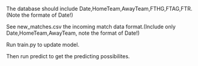 The database should include Date,HomeTeam,AwayTeam,FTHG,FTAG,FTR.(Note the formate of Date!)

See new_matches.csv the incoming match data format.(Include only Date,HomeTeam,AwayTeam, note the format of Date!)

Run train.py to update model.

Then run predict to get the predicting possibilites.
